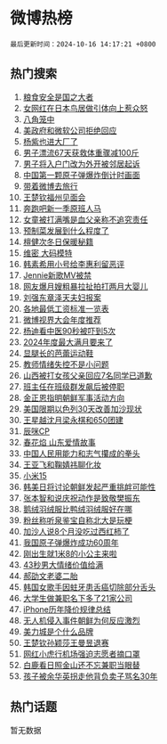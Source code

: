 # 微博热榜

`最后更新时间：2024-10-16 14:17:21 +0800`

## 热门搜索

1. [粮食安全是国之大者](https://m.weibo.cn/search?containerid=100103type%3D1%26t%3D10%26q%3D%23%E7%B2%AE%E9%A3%9F%E5%AE%89%E5%85%A8%E6%98%AF%E5%9B%BD%E4%B9%8B%E5%A4%A7%E8%80%85%23&stream_entry_id=51&isnewpage=1&extparam=seat%3D1%26pos%3D0%26dgr%3D0%26cate%3D10103%26q%3D%2523%25E7%25B2%25AE%25E9%25A3%259F%25E5%25AE%2589%25E5%2585%25A8%25E6%2598%25AF%25E5%259B%25BD%25E4%25B9%258B%25E5%25A4%25A7%25E8%2580%2585%2523%26c_type%3D51%26filter_type%3Drealtimehot%26stream_entry_id%3D51%26display_time%3D1729059440%26pre_seqid%3D17290594403699382884281)
1. [女网红在日本鸟居做引体向上惹众怒](https://m.weibo.cn/search?containerid=100103type%3D1%26t%3D10%26q%3D%23%E5%A5%B3%E7%BD%91%E7%BA%A2%E5%9C%A8%E6%97%A5%E6%9C%AC%E9%B8%9F%E5%B1%85%E5%81%9A%E5%BC%95%E4%BD%93%E5%90%91%E4%B8%8A%E6%83%B9%E4%BC%97%E6%80%92%23&stream_entry_id=31&isnewpage=1&extparam=seat%3D1%26pos%3D0%26realpos%3D1%26band_rank%3D1%26filter_type%3Drealtimehot%26c_type%3D31%26dgr%3D0%26cate%3D5001%26q%3D%2523%25E5%25A5%25B3%25E7%25BD%2591%25E7%25BA%25A2%25E5%259C%25A8%25E6%2597%25A5%25E6%259C%25AC%25E9%25B8%259F%25E5%25B1%2585%25E5%2581%259A%25E5%25BC%2595%25E4%25BD%2593%25E5%2590%2591%25E4%25B8%258A%25E6%2583%25B9%25E4%25BC%2597%25E6%2580%2592%2523%26flag%3D1%26lcate%3D5001%26stream_entry_id%3D31%26display_time%3D1729059440%26pre_seqid%3D17290594403699382884281)
1. [八角笼中](https://m.weibo.cn/search?containerid=100103type%3D1%26t%3D10%26q%3D%E5%85%AB%E8%A7%92%E7%AC%BC%E4%B8%AD&stream_entry_id=31&isnewpage=1&extparam=seat%3D1%26pos%3D1%26realpos%3D2%26band_rank%3D2%26filter_type%3Drealtimehot%26c_type%3D31%26dgr%3D0%26cate%3D5001%26q%3D%25E5%2585%25AB%25E8%25A7%2592%25E7%25AC%25BC%25E4%25B8%25AD%26flag%3D1%26lcate%3D5001%26stream_entry_id%3D31%26display_time%3D1729059440%26pre_seqid%3D17290594403699382884281)
1. [美政府和微软公司拒绝回应](https://m.weibo.cn/search?containerid=100103type%3D1%26t%3D10%26q%3D%23%E7%BE%8E%E6%94%BF%E5%BA%9C%E5%92%8C%E5%BE%AE%E8%BD%AF%E5%85%AC%E5%8F%B8%E6%8B%92%E7%BB%9D%E5%9B%9E%E5%BA%94%23&stream_entry_id=31&isnewpage=1&extparam=seat%3D1%26pos%3D2%26realpos%3D3%26band_rank%3D3%26filter_type%3Drealtimehot%26c_type%3D31%26dgr%3D0%26cate%3D5001%26q%3D%2523%25E7%25BE%258E%25E6%2594%25BF%25E5%25BA%259C%25E5%2592%258C%25E5%25BE%25AE%25E8%25BD%25AF%25E5%2585%25AC%25E5%258F%25B8%25E6%258B%2592%25E7%25BB%259D%25E5%259B%259E%25E5%25BA%2594%2523%26flag%3D0%26lcate%3D5001%26stream_entry_id%3D31%26display_time%3D1729059440%26pre_seqid%3D17290594403699382884281)
1. [杨紫也进大厂了](https://m.weibo.cn/search?containerid=100103type%3D1%26t%3D10%26q%3D%23%E6%9D%A8%E7%B4%AB%E4%B9%9F%E8%BF%9B%E5%A4%A7%E5%8E%82%E4%BA%86%23&stream_entry_id=31&isnewpage=1&extparam=seat%3D1%26pos%3D3%26lcate%3D5001%26band_rank%3D4%26filter_type%3Drealtimehot%26is_ad_pos%3D1%26q%3D%2523%25E6%259D%25A8%25E7%25B4%25AB%25E4%25B9%259F%25E8%25BF%259B%25E5%25A4%25A7%25E5%258E%2582%25E4%25BA%2586%2523%26topic_ad%3D1%26cate%3D5001%26dgr%3D0%26adid%3D259172%26c_type%3D31%26stream_entry_id%3D31%26display_time%3D1729059440%26pre_seqid%3D17290594403699382884281)
1. [男子漂流67天获救体重骤减100斤](https://m.weibo.cn/search?containerid=100103type%3D1%26t%3D10%26q%3D%23%E7%94%B7%E5%AD%90%E6%BC%82%E6%B5%8167%E5%A4%A9%E8%8E%B7%E6%95%91%E4%BD%93%E9%87%8D%E9%AA%A4%E5%87%8F100%E6%96%A4%23&stream_entry_id=31&isnewpage=1&extparam=seat%3D1%26pos%3D4%26realpos%3D4%26band_rank%3D4%26filter_type%3Drealtimehot%26c_type%3D31%26dgr%3D0%26cate%3D5001%26q%3D%2523%25E7%2594%25B7%25E5%25AD%2590%25E6%25BC%2582%25E6%25B5%258167%25E5%25A4%25A9%25E8%258E%25B7%25E6%2595%2591%25E4%25BD%2593%25E9%2587%258D%25E9%25AA%25A4%25E5%2587%258F100%25E6%2596%25A4%2523%26flag%3D1%26lcate%3D5001%26stream_entry_id%3D31%26display_time%3D1729059440%26pre_seqid%3D17290594403699382884281)
1. [男子将入户门改为外开被邻居起诉](https://m.weibo.cn/search?containerid=100103type%3D1%26t%3D10%26q%3D%23%E7%94%B7%E5%AD%90%E5%B0%86%E5%85%A5%E6%88%B7%E9%97%A8%E6%94%B9%E4%B8%BA%E5%A4%96%E5%BC%80%E8%A2%AB%E9%82%BB%E5%B1%85%E8%B5%B7%E8%AF%89%23&stream_entry_id=31&isnewpage=1&extparam=seat%3D1%26pos%3D5%26realpos%3D5%26band_rank%3D5%26filter_type%3Drealtimehot%26c_type%3D31%26dgr%3D0%26cate%3D5001%26q%3D%2523%25E7%2594%25B7%25E5%25AD%2590%25E5%25B0%2586%25E5%2585%25A5%25E6%2588%25B7%25E9%2597%25A8%25E6%2594%25B9%25E4%25B8%25BA%25E5%25A4%2596%25E5%25BC%2580%25E8%25A2%25AB%25E9%2582%25BB%25E5%25B1%2585%25E8%25B5%25B7%25E8%25AF%2589%2523%26flag%3D0%26lcate%3D5001%26stream_entry_id%3D31%26display_time%3D1729059440%26pre_seqid%3D17290594403699382884281)
1. [中国第一颗原子弹爆炸倒计时画面](https://m.weibo.cn/search?containerid=100103type%3D1%26t%3D10%26q%3D%23%E4%B8%AD%E5%9B%BD%E7%AC%AC%E4%B8%80%E9%A2%97%E5%8E%9F%E5%AD%90%E5%BC%B9%E7%88%86%E7%82%B8%E5%80%92%E8%AE%A1%E6%97%B6%E7%94%BB%E9%9D%A2%23&stream_entry_id=31&isnewpage=1&extparam=seat%3D1%26pos%3D6%26realpos%3D6%26band_rank%3D6%26filter_type%3Drealtimehot%26c_type%3D31%26dgr%3D0%26cate%3D5001%26q%3D%2523%25E4%25B8%25AD%25E5%259B%25BD%25E7%25AC%25AC%25E4%25B8%2580%25E9%25A2%2597%25E5%258E%259F%25E5%25AD%2590%25E5%25BC%25B9%25E7%2588%2586%25E7%2582%25B8%25E5%2580%2592%25E8%25AE%25A1%25E6%2597%25B6%25E7%2594%25BB%25E9%259D%25A2%2523%26flag%3D0%26lcate%3D5001%26stream_entry_id%3D31%26display_time%3D1729059440%26pre_seqid%3D17290594403699382884281)
1. [带着微博去旅行](https://m.weibo.cn/search?containerid=100103type%3D1%26t%3D10%26q%3D%23%E5%B8%A6%E7%9D%80%E5%BE%AE%E5%8D%9A%E5%8E%BB%E6%97%85%E8%A1%8C%23&stream_entry_id=31&isnewpage=1&extparam=seat%3D1%26pos%3D7%26lcate%3D5001%26band_rank%3D7%26filter_type%3Drealtimehot%26is_ad_pos%3D1%26q%3D%2523%25E5%25B8%25A6%25E7%259D%2580%25E5%25BE%25AE%25E5%258D%259A%25E5%258E%25BB%25E6%2597%2585%25E8%25A1%258C%2523%26topic_ad%3D1%26cate%3D5001%26dgr%3D0%26adid%3D258825%26c_type%3D31%26stream_entry_id%3D31%26display_time%3D1729059440%26pre_seqid%3D17290594403699382884281)
1. [王楚钦福州见面会](https://m.weibo.cn/search?containerid=100103type%3D1%26t%3D10%26q%3D%23%E7%8E%8B%E6%A5%9A%E9%92%A6%E7%A6%8F%E5%B7%9E%E8%A7%81%E9%9D%A2%E4%BC%9A%23&stream_entry_id=31&isnewpage=1&extparam=seat%3D1%26pos%3D8%26realpos%3D7%26band_rank%3D7%26filter_type%3Drealtimehot%26c_type%3D31%26dgr%3D0%26cate%3D5001%26q%3D%2523%25E7%258E%258B%25E6%25A5%259A%25E9%2592%25A6%25E7%25A6%258F%25E5%25B7%259E%25E8%25A7%2581%25E9%259D%25A2%25E4%25BC%259A%2523%26flag%3D1%26lcate%3D5001%26stream_entry_id%3D31%26display_time%3D1729059440%26pre_seqid%3D17290594403699382884281)
1. [奔跑吧新一季原班人马](https://m.weibo.cn/search?containerid=100103type%3D1%26t%3D10%26q%3D%23%E5%A5%94%E8%B7%91%E5%90%A7%E6%96%B0%E4%B8%80%E5%AD%A3%E5%8E%9F%E7%8F%AD%E4%BA%BA%E9%A9%AC%23&stream_entry_id=31&isnewpage=1&extparam=seat%3D1%26pos%3D9%26realpos%3D8%26band_rank%3D8%26filter_type%3Drealtimehot%26c_type%3D31%26dgr%3D0%26cate%3D5001%26q%3D%2523%25E5%25A5%2594%25E8%25B7%2591%25E5%2590%25A7%25E6%2596%25B0%25E4%25B8%2580%25E5%25AD%25A3%25E5%258E%259F%25E7%258F%25AD%25E4%25BA%25BA%25E9%25A9%25AC%2523%26flag%3D2%26lcate%3D5001%26stream_entry_id%3D31%26display_time%3D1729059440%26pre_seqid%3D17290594403699382884281)
1. [女童被打满嘴是血父亲称不追究责任](https://m.weibo.cn/search?containerid=100103type%3D1%26t%3D10%26q%3D%23%E5%A5%B3%E7%AB%A5%E8%A2%AB%E6%89%93%E6%BB%A1%E5%98%B4%E6%98%AF%E8%A1%80%E7%88%B6%E4%BA%B2%E7%A7%B0%E4%B8%8D%E8%BF%BD%E7%A9%B6%E8%B4%A3%E4%BB%BB%23&stream_entry_id=31&isnewpage=1&extparam=seat%3D1%26pos%3D10%26realpos%3D9%26band_rank%3D9%26filter_type%3Drealtimehot%26c_type%3D31%26dgr%3D0%26cate%3D5001%26q%3D%2523%25E5%25A5%25B3%25E7%25AB%25A5%25E8%25A2%25AB%25E6%2589%2593%25E6%25BB%25A1%25E5%2598%25B4%25E6%2598%25AF%25E8%25A1%2580%25E7%2588%25B6%25E4%25BA%25B2%25E7%25A7%25B0%25E4%25B8%258D%25E8%25BF%25BD%25E7%25A9%25B6%25E8%25B4%25A3%25E4%25BB%25BB%2523%26flag%3D1%26lcate%3D5001%26stream_entry_id%3D31%26display_time%3D1729059440%26pre_seqid%3D17290594403699382884281)
1. [预制菜发展到什么程度了](https://m.weibo.cn/search?containerid=100103type%3D1%26t%3D10%26q%3D%E9%A2%84%E5%88%B6%E8%8F%9C%E5%8F%91%E5%B1%95%E5%88%B0%E4%BB%80%E4%B9%88%E7%A8%8B%E5%BA%A6%E4%BA%86&stream_entry_id=31&isnewpage=1&extparam=seat%3D1%26pos%3D11%26realpos%3D10%26band_rank%3D10%26filter_type%3Drealtimehot%26c_type%3D31%26dgr%3D0%26cate%3D5001%26q%3D%25E9%25A2%2584%25E5%2588%25B6%25E8%258F%259C%25E5%258F%2591%25E5%25B1%2595%25E5%2588%25B0%25E4%25BB%2580%25E4%25B9%2588%25E7%25A8%258B%25E5%25BA%25A6%25E4%25BA%2586%26flag%3D0%26lcate%3D5001%26stream_entry_id%3D31%26display_time%3D1729059440%26pre_seqid%3D17290594403699382884281)
1. [檀健次冬日保暖秘籍](https://m.weibo.cn/search?containerid=100103type%3D1%26t%3D10%26q%3D%23%E6%AA%80%E5%81%A5%E6%AC%A1%E5%86%AC%E6%97%A5%E4%BF%9D%E6%9A%96%E7%A7%98%E7%B1%8D%23&stream_entry_id=31&isnewpage=1&extparam=seat%3D1%26pos%3D12%26realpos%3D11%26band_rank%3D11%26filter_type%3Drealtimehot%26c_type%3D31%26dgr%3D0%26q%3D%2523%25E6%25AA%2580%25E5%2581%25A5%25E6%25AC%25A1%25E5%2586%25AC%25E6%2597%25A5%25E4%25BF%259D%25E6%259A%2596%25E7%25A7%2598%25E7%25B1%258D%2523%26cate%3D5001%26lcate%3D5001%26flag%3D0%26adid%3D258832%26stream_entry_id%3D31%26display_time%3D1729059440%26pre_seqid%3D17290594403699382884281)
1. [维密 大码模特](https://m.weibo.cn/search?containerid=100103type%3D1%26t%3D10%26q%3D%E7%BB%B4%E5%AF%86+%E5%A4%A7%E7%A0%81%E6%A8%A1%E7%89%B9&stream_entry_id=31&isnewpage=1&extparam=seat%3D1%26pos%3D13%26realpos%3D12%26band_rank%3D12%26filter_type%3Drealtimehot%26c_type%3D31%26dgr%3D0%26cate%3D5001%26q%3D%25E7%25BB%25B4%25E5%25AF%2586%2520%25E5%25A4%25A7%25E7%25A0%2581%25E6%25A8%25A1%25E7%2589%25B9%26flag%3D2%26lcate%3D5001%26stream_entry_id%3D31%26display_time%3D1729059440%26pre_seqid%3D17290594403699382884281)
1. [韩素希用小号给李惠利留恶评](https://m.weibo.cn/search?containerid=100103type%3D1%26t%3D10%26q%3D%23%E9%9F%A9%E7%B4%A0%E5%B8%8C%E7%94%A8%E5%B0%8F%E5%8F%B7%E7%BB%99%E6%9D%8E%E6%83%A0%E5%88%A9%E7%95%99%E6%81%B6%E8%AF%84%23&stream_entry_id=31&isnewpage=1&extparam=seat%3D1%26pos%3D14%26realpos%3D13%26band_rank%3D13%26filter_type%3Drealtimehot%26c_type%3D31%26dgr%3D0%26cate%3D5001%26q%3D%2523%25E9%259F%25A9%25E7%25B4%25A0%25E5%25B8%258C%25E7%2594%25A8%25E5%25B0%258F%25E5%258F%25B7%25E7%25BB%2599%25E6%259D%258E%25E6%2583%25A0%25E5%2588%25A9%25E7%2595%2599%25E6%2581%25B6%25E8%25AF%2584%2523%26flag%3D2%26lcate%3D5001%26stream_entry_id%3D31%26display_time%3D1729059440%26pre_seqid%3D17290594403699382884281)
1. [Jennie新歌MV被禁](https://m.weibo.cn/search?containerid=100103type%3D1%26t%3D10%26q%3D%23Jennie%E6%96%B0%E6%AD%8CMV%E8%A2%AB%E7%A6%81%23&stream_entry_id=31&isnewpage=1&extparam=seat%3D1%26pos%3D15%26realpos%3D14%26band_rank%3D14%26filter_type%3Drealtimehot%26c_type%3D31%26dgr%3D0%26cate%3D5001%26q%3D%2523Jennie%25E6%2596%25B0%25E6%25AD%258CMV%25E8%25A2%25AB%25E7%25A6%2581%2523%26flag%3D1%26lcate%3D5001%26stream_entry_id%3D31%26display_time%3D1729059440%26pre_seqid%3D17290594403699382884281)
1. [网友爆月嫂粗暴拉扯拍打两月大婴儿](https://m.weibo.cn/search?containerid=100103type%3D1%26t%3D10%26q%3D%23%E7%BD%91%E5%8F%8B%E7%88%86%E6%9C%88%E5%AB%82%E7%B2%97%E6%9A%B4%E6%8B%89%E6%89%AF%E6%8B%8D%E6%89%93%E4%B8%A4%E6%9C%88%E5%A4%A7%E5%A9%B4%E5%84%BF%23&stream_entry_id=31&isnewpage=1&extparam=seat%3D1%26pos%3D16%26realpos%3D15%26band_rank%3D15%26filter_type%3Drealtimehot%26c_type%3D31%26dgr%3D0%26cate%3D5001%26q%3D%2523%25E7%25BD%2591%25E5%258F%258B%25E7%2588%2586%25E6%259C%2588%25E5%25AB%2582%25E7%25B2%2597%25E6%259A%25B4%25E6%258B%2589%25E6%2589%25AF%25E6%258B%258D%25E6%2589%2593%25E4%25B8%25A4%25E6%259C%2588%25E5%25A4%25A7%25E5%25A9%25B4%25E5%2584%25BF%2523%26flag%3D1%26lcate%3D5001%26stream_entry_id%3D31%26display_time%3D1729059440%26pre_seqid%3D17290594403699382884281)
1. [刘强东章泽天夫妇报案](https://m.weibo.cn/search?containerid=100103type%3D1%26t%3D10%26q%3D%23%E5%88%98%E5%BC%BA%E4%B8%9C%E7%AB%A0%E6%B3%BD%E5%A4%A9%E5%A4%AB%E5%A6%87%E6%8A%A5%E6%A1%88%23&stream_entry_id=31&isnewpage=1&extparam=seat%3D1%26pos%3D17%26realpos%3D16%26band_rank%3D16%26filter_type%3Drealtimehot%26c_type%3D31%26dgr%3D0%26cate%3D5001%26q%3D%2523%25E5%2588%2598%25E5%25BC%25BA%25E4%25B8%259C%25E7%25AB%25A0%25E6%25B3%25BD%25E5%25A4%25A9%25E5%25A4%25AB%25E5%25A6%2587%25E6%258A%25A5%25E6%25A1%2588%2523%26flag%3D2%26lcate%3D5001%26stream_entry_id%3D31%26display_time%3D1729059440%26pre_seqid%3D17290594403699382884281)
1. [各地最低工资标准一览表](https://m.weibo.cn/search?containerid=100103type%3D1%26t%3D10%26q%3D%23%E5%90%84%E5%9C%B0%E6%9C%80%E4%BD%8E%E5%B7%A5%E8%B5%84%E6%A0%87%E5%87%86%E4%B8%80%E8%A7%88%E8%A1%A8%23&stream_entry_id=31&isnewpage=1&extparam=seat%3D1%26pos%3D18%26realpos%3D17%26band_rank%3D17%26filter_type%3Drealtimehot%26c_type%3D31%26dgr%3D0%26cate%3D5001%26q%3D%2523%25E5%2590%2584%25E5%259C%25B0%25E6%259C%2580%25E4%25BD%258E%25E5%25B7%25A5%25E8%25B5%2584%25E6%25A0%2587%25E5%2587%2586%25E4%25B8%2580%25E8%25A7%2588%25E8%25A1%25A8%2523%26flag%3D0%26lcate%3D5001%26stream_entry_id%3D31%26display_time%3D1729059440%26pre_seqid%3D17290594403699382884281)
1. [微博视界大会年度推荐](https://m.weibo.cn/search?containerid=100103type%3D1%26t%3D10%26q%3D%E5%BE%AE%E5%8D%9A%E8%A7%86%E7%95%8C%E5%A4%A7%E4%BC%9A%E5%B9%B4%E5%BA%A6%E6%8E%A8%E8%8D%90&stream_entry_id=31&isnewpage=1&extparam=seat%3D1%26pos%3D19%26realpos%3D18%26band_rank%3D18%26filter_type%3Drealtimehot%26c_type%3D31%26dgr%3D0%26cate%3D5001%26q%3D%25E5%25BE%25AE%25E5%258D%259A%25E8%25A7%2586%25E7%2595%258C%25E5%25A4%25A7%25E4%25BC%259A%25E5%25B9%25B4%25E5%25BA%25A6%25E6%258E%25A8%25E8%258D%2590%26flag%3D1%26lcate%3D5001%26stream_entry_id%3D31%26display_time%3D1729059440%26pre_seqid%3D17290594403699382884281)
1. [杨迪看中医90秒被吓到5次](https://m.weibo.cn/search?containerid=100103type%3D1%26t%3D10%26q%3D%E6%9D%A8%E8%BF%AA%E7%9C%8B%E4%B8%AD%E5%8C%BB90%E7%A7%92%E8%A2%AB%E5%90%93%E5%88%B05%E6%AC%A1&stream_entry_id=31&isnewpage=1&extparam=seat%3D1%26pos%3D20%26realpos%3D19%26band_rank%3D19%26filter_type%3Drealtimehot%26c_type%3D31%26dgr%3D0%26cate%3D5001%26q%3D%25E6%259D%25A8%25E8%25BF%25AA%25E7%259C%258B%25E4%25B8%25AD%25E5%258C%25BB90%25E7%25A7%2592%25E8%25A2%25AB%25E5%2590%2593%25E5%2588%25B05%25E6%25AC%25A1%26flag%3D0%26lcate%3D5001%26stream_entry_id%3D31%26display_time%3D1729059440%26pre_seqid%3D17290594403699382884281)
1. [2024年度最大满月要来了](https://m.weibo.cn/search?containerid=100103type%3D1%26t%3D10%26q%3D%232024%E5%B9%B4%E5%BA%A6%E6%9C%80%E5%A4%A7%E6%BB%A1%E6%9C%88%E8%A6%81%E6%9D%A5%E4%BA%86%23&stream_entry_id=31&isnewpage=1&extparam=seat%3D1%26pos%3D21%26realpos%3D20%26band_rank%3D20%26filter_type%3Drealtimehot%26c_type%3D31%26dgr%3D0%26cate%3D5001%26q%3D%25232024%25E5%25B9%25B4%25E5%25BA%25A6%25E6%259C%2580%25E5%25A4%25A7%25E6%25BB%25A1%25E6%259C%2588%25E8%25A6%2581%25E6%259D%25A5%25E4%25BA%2586%2523%26flag%3D1%26lcate%3D5001%26stream_entry_id%3D31%26display_time%3D1729059440%26pre_seqid%3D17290594403699382884281)
1. [显腿长的芭蕾运动鞋](https://m.weibo.cn/search?containerid=100103type%3D1%26t%3D10%26q%3D%23%E6%98%BE%E8%85%BF%E9%95%BF%E7%9A%84%E8%8A%AD%E8%95%BE%E8%BF%90%E5%8A%A8%E9%9E%8B%23&stream_entry_id=31&isnewpage=1&extparam=seat%3D1%26pos%3D22%26realpos%3D21%26band_rank%3D21%26filter_type%3Drealtimehot%26c_type%3D31%26dgr%3D0%26q%3D%2523%25E6%2598%25BE%25E8%2585%25BF%25E9%2595%25BF%25E7%259A%2584%25E8%258A%25AD%25E8%2595%25BE%25E8%25BF%2590%25E5%258A%25A8%25E9%259E%258B%2523%26cate%3D5001%26lcate%3D5001%26flag%3D0%26adid%3D259147%26stream_entry_id%3D31%26display_time%3D1729059440%26pre_seqid%3D17290594403699382884281)
1. [教师情绪失控不是小问题](https://m.weibo.cn/search?containerid=100103type%3D1%26t%3D10%26q%3D%23%E6%95%99%E5%B8%88%E6%83%85%E7%BB%AA%E5%A4%B1%E6%8E%A7%E4%B8%8D%E6%98%AF%E5%B0%8F%E9%97%AE%E9%A2%98%23&stream_entry_id=31&isnewpage=1&extparam=seat%3D1%26pos%3D23%26realpos%3D22%26band_rank%3D22%26filter_type%3Drealtimehot%26c_type%3D31%26dgr%3D0%26cate%3D5001%26q%3D%2523%25E6%2595%2599%25E5%25B8%2588%25E6%2583%2585%25E7%25BB%25AA%25E5%25A4%25B1%25E6%258E%25A7%25E4%25B8%258D%25E6%2598%25AF%25E5%25B0%258F%25E9%2597%25AE%25E9%25A2%2598%2523%26flag%3D2%26lcate%3D5001%26stream_entry_id%3D31%26display_time%3D1729059440%26pre_seqid%3D17290594403699382884281)
1. [山西被打女孩父亲回应7名同学已道歉](https://m.weibo.cn/search?containerid=100103type%3D1%26t%3D10%26q%3D%23%E5%B1%B1%E8%A5%BF%E8%A2%AB%E6%89%93%E5%A5%B3%E5%AD%A9%E7%88%B6%E4%BA%B2%E5%9B%9E%E5%BA%947%E5%90%8D%E5%90%8C%E5%AD%A6%E5%B7%B2%E9%81%93%E6%AD%89%23&stream_entry_id=31&isnewpage=1&extparam=seat%3D1%26pos%3D24%26realpos%3D23%26band_rank%3D23%26filter_type%3Drealtimehot%26c_type%3D31%26dgr%3D0%26cate%3D5001%26q%3D%2523%25E5%25B1%25B1%25E8%25A5%25BF%25E8%25A2%25AB%25E6%2589%2593%25E5%25A5%25B3%25E5%25AD%25A9%25E7%2588%25B6%25E4%25BA%25B2%25E5%259B%259E%25E5%25BA%25947%25E5%2590%258D%25E5%2590%258C%25E5%25AD%25A6%25E5%25B7%25B2%25E9%2581%2593%25E6%25AD%2589%2523%26flag%3D0%26lcate%3D5001%26stream_entry_id%3D31%26display_time%3D1729059440%26pre_seqid%3D17290594403699382884281)
1. [班主任在班级群发飙后被停职](https://m.weibo.cn/search?containerid=100103type%3D1%26t%3D10%26q%3D%23%E7%8F%AD%E4%B8%BB%E4%BB%BB%E5%9C%A8%E7%8F%AD%E7%BA%A7%E7%BE%A4%E5%8F%91%E9%A3%99%E5%90%8E%E8%A2%AB%E5%81%9C%E8%81%8C%23&stream_entry_id=31&isnewpage=1&extparam=seat%3D1%26pos%3D25%26realpos%3D24%26band_rank%3D24%26filter_type%3Drealtimehot%26c_type%3D31%26dgr%3D0%26cate%3D5001%26q%3D%2523%25E7%258F%25AD%25E4%25B8%25BB%25E4%25BB%25BB%25E5%259C%25A8%25E7%258F%25AD%25E7%25BA%25A7%25E7%25BE%25A4%25E5%258F%2591%25E9%25A3%2599%25E5%2590%258E%25E8%25A2%25AB%25E5%2581%259C%25E8%2581%258C%2523%26flag%3D0%26lcate%3D5001%26stream_entry_id%3D31%26display_time%3D1729059440%26pre_seqid%3D17290594403699382884281)
1. [金正恩指明朝鲜军事活动方向](https://m.weibo.cn/search?containerid=100103type%3D1%26t%3D10%26q%3D%E9%87%91%E6%AD%A3%E6%81%A9%E6%8C%87%E6%98%8E%E6%9C%9D%E9%B2%9C%E5%86%9B%E4%BA%8B%E6%B4%BB%E5%8A%A8%E6%96%B9%E5%90%91&stream_entry_id=31&isnewpage=1&extparam=seat%3D1%26pos%3D26%26realpos%3D25%26band_rank%3D25%26filter_type%3Drealtimehot%26c_type%3D31%26dgr%3D0%26cate%3D5001%26q%3D%25E9%2587%2591%25E6%25AD%25A3%25E6%2581%25A9%25E6%258C%2587%25E6%2598%258E%25E6%259C%259D%25E9%25B2%259C%25E5%2586%259B%25E4%25BA%258B%25E6%25B4%25BB%25E5%258A%25A8%25E6%2596%25B9%25E5%2590%2591%26flag%3D0%26lcate%3D5001%26stream_entry_id%3D31%26display_time%3D1729059440%26pre_seqid%3D17290594403699382884281)
1. [美国限期以色列30天改善加沙现状](https://m.weibo.cn/search?containerid=100103type%3D1%26t%3D10%26q%3D%23%E7%BE%8E%E5%9B%BD%E9%99%90%E6%9C%9F%E4%BB%A5%E8%89%B2%E5%88%9730%E5%A4%A9%E6%94%B9%E5%96%84%E5%8A%A0%E6%B2%99%E7%8E%B0%E7%8A%B6%23&stream_entry_id=31&isnewpage=1&extparam=seat%3D1%26pos%3D27%26realpos%3D26%26band_rank%3D26%26filter_type%3Drealtimehot%26c_type%3D31%26dgr%3D0%26cate%3D5001%26q%3D%2523%25E7%25BE%258E%25E5%259B%25BD%25E9%2599%2590%25E6%259C%259F%25E4%25BB%25A5%25E8%2589%25B2%25E5%2588%259730%25E5%25A4%25A9%25E6%2594%25B9%25E5%2596%2584%25E5%258A%25A0%25E6%25B2%2599%25E7%258E%25B0%25E7%258A%25B6%2523%26flag%3D0%26lcate%3D5001%26stream_entry_id%3D31%26display_time%3D1729059440%26pre_seqid%3D17290594403699382884281)
1. [王星越沈月梁永棋和650团建](https://m.weibo.cn/search?containerid=100103type%3D1%26t%3D10%26q%3D%E7%8E%8B%E6%98%9F%E8%B6%8A%E6%B2%88%E6%9C%88%E6%A2%81%E6%B0%B8%E6%A3%8B%E5%92%8C650%E5%9B%A2%E5%BB%BA&stream_entry_id=31&isnewpage=1&extparam=seat%3D1%26pos%3D28%26realpos%3D27%26band_rank%3D27%26filter_type%3Drealtimehot%26c_type%3D31%26dgr%3D0%26cate%3D5001%26q%3D%25E7%258E%258B%25E6%2598%259F%25E8%25B6%258A%25E6%25B2%2588%25E6%259C%2588%25E6%25A2%2581%25E6%25B0%25B8%25E6%25A3%258B%25E5%2592%258C650%25E5%259B%25A2%25E5%25BB%25BA%26flag%3D1%26lcate%3D5001%26stream_entry_id%3D31%26display_time%3D1729059440%26pre_seqid%3D17290594403699382884281)
1. [辰咪CP](https://m.weibo.cn/search?containerid=100103type%3D1%26t%3D10%26q%3D%E8%BE%B0%E5%92%AACP&stream_entry_id=31&isnewpage=1&extparam=seat%3D1%26pos%3D29%26realpos%3D28%26band_rank%3D28%26filter_type%3Drealtimehot%26c_type%3D31%26dgr%3D0%26cate%3D5001%26q%3D%25E8%25BE%25B0%25E5%2592%25AACP%26flag%3D1%26lcate%3D5001%26stream_entry_id%3D31%26display_time%3D1729059440%26pre_seqid%3D17290594403699382884281)
1. [春花焰 山东爱情故事](https://m.weibo.cn/search?containerid=100103type%3D1%26t%3D10%26q%3D%E6%98%A5%E8%8A%B1%E7%84%B0+%E5%B1%B1%E4%B8%9C%E7%88%B1%E6%83%85%E6%95%85%E4%BA%8B&stream_entry_id=31&isnewpage=1&extparam=seat%3D1%26pos%3D30%26realpos%3D29%26band_rank%3D29%26filter_type%3Drealtimehot%26c_type%3D31%26dgr%3D0%26cate%3D5001%26q%3D%25E6%2598%25A5%25E8%258A%25B1%25E7%2584%25B0%2520%25E5%25B1%25B1%25E4%25B8%259C%25E7%2588%25B1%25E6%2583%2585%25E6%2595%2585%25E4%25BA%258B%26flag%3D1%26lcate%3D5001%26stream_entry_id%3D31%26display_time%3D1729059440%26pre_seqid%3D17290594403699382884281)
1. [中国人民用能力和志气攥成的拳头](https://m.weibo.cn/search?containerid=100103type%3D1%26t%3D10%26q%3D%23%E4%B8%AD%E5%9B%BD%E4%BA%BA%E6%B0%91%E7%94%A8%E8%83%BD%E5%8A%9B%E5%92%8C%E5%BF%97%E6%B0%94%E6%94%A5%E6%88%90%E7%9A%84%E6%8B%B3%E5%A4%B4%23&stream_entry_id=31&isnewpage=1&extparam=seat%3D1%26pos%3D31%26realpos%3D30%26band_rank%3D30%26filter_type%3Drealtimehot%26c_type%3D31%26dgr%3D0%26cate%3D5001%26q%3D%2523%25E4%25B8%25AD%25E5%259B%25BD%25E4%25BA%25BA%25E6%25B0%2591%25E7%2594%25A8%25E8%2583%25BD%25E5%258A%259B%25E5%2592%258C%25E5%25BF%2597%25E6%25B0%2594%25E6%2594%25A5%25E6%2588%2590%25E7%259A%2584%25E6%258B%25B3%25E5%25A4%25B4%2523%26flag%3D1%26lcate%3D5001%26stream_entry_id%3D31%26display_time%3D1729059440%26pre_seqid%3D17290594403699382884281)
1. [王亚飞和鞠婧祎聊化妆](https://m.weibo.cn/search?containerid=100103type%3D1%26t%3D10%26q%3D%23%E7%8E%8B%E4%BA%9A%E9%A3%9E%E5%92%8C%E9%9E%A0%E5%A9%A7%E7%A5%8E%E8%81%8A%E5%8C%96%E5%A6%86%23&stream_entry_id=31&isnewpage=1&extparam=seat%3D1%26pos%3D32%26realpos%3D31%26band_rank%3D31%26filter_type%3Drealtimehot%26c_type%3D31%26dgr%3D0%26cate%3D5001%26q%3D%2523%25E7%258E%258B%25E4%25BA%259A%25E9%25A3%259E%25E5%2592%258C%25E9%259E%25A0%25E5%25A9%25A7%25E7%25A5%258E%25E8%2581%258A%25E5%258C%2596%25E5%25A6%2586%2523%26flag%3D1%26lcate%3D5001%26stream_entry_id%3D31%26display_time%3D1729059440%26pre_seqid%3D17290594403699382884281)
1. [小米15](https://m.weibo.cn/search?containerid=100103type%3D1%26t%3D10%26q%3D%E5%B0%8F%E7%B1%B315&stream_entry_id=31&isnewpage=1&extparam=seat%3D1%26pos%3D33%26realpos%3D32%26band_rank%3D32%26filter_type%3Drealtimehot%26c_type%3D31%26dgr%3D0%26cate%3D5001%26q%3D%25E5%25B0%258F%25E7%25B1%25B315%26flag%3D1%26lcate%3D5001%26stream_entry_id%3D31%26display_time%3D1729059440%26pre_seqid%3D17290594403699382884281)
1. [韩美日将讨论朝鲜发起严重挑衅可能性](https://m.weibo.cn/search?containerid=100103type%3D1%26t%3D10%26q%3D%23%E9%9F%A9%E7%BE%8E%E6%97%A5%E5%B0%86%E8%AE%A8%E8%AE%BA%E6%9C%9D%E9%B2%9C%E5%8F%91%E8%B5%B7%E4%B8%A5%E9%87%8D%E6%8C%91%E8%A1%85%E5%8F%AF%E8%83%BD%E6%80%A7%23&stream_entry_id=31&isnewpage=1&extparam=seat%3D1%26pos%3D34%26realpos%3D33%26band_rank%3D33%26filter_type%3Drealtimehot%26c_type%3D31%26dgr%3D0%26cate%3D5001%26q%3D%2523%25E9%259F%25A9%25E7%25BE%258E%25E6%2597%25A5%25E5%25B0%2586%25E8%25AE%25A8%25E8%25AE%25BA%25E6%259C%259D%25E9%25B2%259C%25E5%258F%2591%25E8%25B5%25B7%25E4%25B8%25A5%25E9%2587%258D%25E6%258C%2591%25E8%25A1%2585%25E5%258F%25AF%25E8%2583%25BD%25E6%2580%25A7%2523%26flag%3D0%26lcate%3D5001%26stream_entry_id%3D31%26display_time%3D1729059440%26pre_seqid%3D17290594403699382884281)
1. [张本智和说庆祝动作是致敬樊振东](https://m.weibo.cn/search?containerid=100103type%3D1%26t%3D10%26q%3D%23%E5%BC%A0%E6%9C%AC%E6%99%BA%E5%92%8C%E8%AF%B4%E5%BA%86%E7%A5%9D%E5%8A%A8%E4%BD%9C%E6%98%AF%E8%87%B4%E6%95%AC%E6%A8%8A%E6%8C%AF%E4%B8%9C%23&stream_entry_id=31&isnewpage=1&extparam=seat%3D1%26pos%3D35%26realpos%3D34%26band_rank%3D34%26filter_type%3Drealtimehot%26c_type%3D31%26dgr%3D0%26cate%3D5001%26q%3D%2523%25E5%25BC%25A0%25E6%259C%25AC%25E6%2599%25BA%25E5%2592%258C%25E8%25AF%25B4%25E5%25BA%2586%25E7%25A5%259D%25E5%258A%25A8%25E4%25BD%259C%25E6%2598%25AF%25E8%2587%25B4%25E6%2595%25AC%25E6%25A8%258A%25E6%258C%25AF%25E4%25B8%259C%2523%26flag%3D0%26lcate%3D5001%26stream_entry_id%3D31%26display_time%3D1729059440%26pre_seqid%3D17290594403699382884281)
1. [鹅绒羽绒服比鸭绒羽绒服好在哪](https://m.weibo.cn/search?containerid=100103type%3D1%26t%3D10%26q%3D%E9%B9%85%E7%BB%92%E7%BE%BD%E7%BB%92%E6%9C%8D%E6%AF%94%E9%B8%AD%E7%BB%92%E7%BE%BD%E7%BB%92%E6%9C%8D%E5%A5%BD%E5%9C%A8%E5%93%AA&stream_entry_id=31&isnewpage=1&extparam=seat%3D1%26pos%3D36%26realpos%3D35%26band_rank%3D35%26filter_type%3Drealtimehot%26c_type%3D31%26dgr%3D0%26q%3D%25E9%25B9%2585%25E7%25BB%2592%25E7%25BE%25BD%25E7%25BB%2592%25E6%259C%258D%25E6%25AF%2594%25E9%25B8%25AD%25E7%25BB%2592%25E7%25BE%25BD%25E7%25BB%2592%25E6%259C%258D%25E5%25A5%25BD%25E5%259C%25A8%25E5%2593%25AA%26cate%3D5001%26lcate%3D5001%26flag%3D0%26adid%3D259269%26stream_entry_id%3D31%26display_time%3D1729059440%26pre_seqid%3D17290594403699382884281)
1. [粉丝称听泉鉴宝自称北大是玩梗](https://m.weibo.cn/search?containerid=100103type%3D1%26t%3D10%26q%3D%23%E7%B2%89%E4%B8%9D%E7%A7%B0%E5%90%AC%E6%B3%89%E9%89%B4%E5%AE%9D%E8%87%AA%E7%A7%B0%E5%8C%97%E5%A4%A7%E6%98%AF%E7%8E%A9%E6%A2%97%23&stream_entry_id=31&isnewpage=1&extparam=seat%3D1%26pos%3D37%26realpos%3D36%26band_rank%3D36%26filter_type%3Drealtimehot%26c_type%3D31%26dgr%3D0%26cate%3D5001%26q%3D%2523%25E7%25B2%2589%25E4%25B8%259D%25E7%25A7%25B0%25E5%2590%25AC%25E6%25B3%2589%25E9%2589%25B4%25E5%25AE%259D%25E8%2587%25AA%25E7%25A7%25B0%25E5%258C%2597%25E5%25A4%25A7%25E6%2598%25AF%25E7%258E%25A9%25E6%25A2%2597%2523%26flag%3D1%26lcate%3D5001%26stream_entry_id%3D31%26display_time%3D1729059440%26pre_seqid%3D17290594403699382884281)
1. [加沙人说8个月没吃过西红柿了](https://m.weibo.cn/search?containerid=100103type%3D1%26t%3D10%26q%3D%23%E5%8A%A0%E6%B2%99%E4%BA%BA%E8%AF%B48%E4%B8%AA%E6%9C%88%E6%B2%A1%E5%90%83%E8%BF%87%E8%A5%BF%E7%BA%A2%E6%9F%BF%E4%BA%86%23&stream_entry_id=31&isnewpage=1&extparam=seat%3D1%26pos%3D38%26realpos%3D37%26band_rank%3D37%26filter_type%3Drealtimehot%26c_type%3D31%26dgr%3D0%26cate%3D5001%26q%3D%2523%25E5%258A%25A0%25E6%25B2%2599%25E4%25BA%25BA%25E8%25AF%25B48%25E4%25B8%25AA%25E6%259C%2588%25E6%25B2%25A1%25E5%2590%2583%25E8%25BF%2587%25E8%25A5%25BF%25E7%25BA%25A2%25E6%259F%25BF%25E4%25BA%2586%2523%26flag%3D1%26lcate%3D5001%26stream_entry_id%3D31%26display_time%3D1729059440%26pre_seqid%3D17290594403699382884281)
1. [我国原子弹爆炸成功60周年](https://m.weibo.cn/search?containerid=100103type%3D1%26t%3D10%26q%3D%23%E6%88%91%E5%9B%BD%E5%8E%9F%E5%AD%90%E5%BC%B9%E7%88%86%E7%82%B8%E6%88%90%E5%8A%9F60%E5%91%A8%E5%B9%B4%23&stream_entry_id=31&isnewpage=1&extparam=seat%3D1%26pos%3D39%26realpos%3D38%26band_rank%3D38%26filter_type%3Drealtimehot%26c_type%3D31%26dgr%3D0%26cate%3D5001%26q%3D%2523%25E6%2588%2591%25E5%259B%25BD%25E5%258E%259F%25E5%25AD%2590%25E5%25BC%25B9%25E7%2588%2586%25E7%2582%25B8%25E6%2588%2590%25E5%258A%259F60%25E5%2591%25A8%25E5%25B9%25B4%2523%26flag%3D0%26lcate%3D5001%26stream_entry_id%3D31%26display_time%3D1729059440%26pre_seqid%3D17290594403699382884281)
1. [刚出生就1米8的小公主来啦](https://m.weibo.cn/search?containerid=100103type%3D1%26t%3D10%26q%3D%23%E5%88%9A%E5%87%BA%E7%94%9F%E5%B0%B11%E7%B1%B38%E7%9A%84%E5%B0%8F%E5%85%AC%E4%B8%BB%E6%9D%A5%E5%95%A6%23&stream_entry_id=31&isnewpage=1&extparam=seat%3D1%26pos%3D40%26realpos%3D39%26band_rank%3D39%26filter_type%3Drealtimehot%26c_type%3D31%26dgr%3D0%26cate%3D5001%26q%3D%2523%25E5%2588%259A%25E5%2587%25BA%25E7%2594%259F%25E5%25B0%25B11%25E7%25B1%25B38%25E7%259A%2584%25E5%25B0%258F%25E5%2585%25AC%25E4%25B8%25BB%25E6%259D%25A5%25E5%2595%25A6%2523%26flag%3D0%26lcate%3D5001%26stream_entry_id%3D31%26display_time%3D1729059440%26pre_seqid%3D17290594403699382884281)
1. [43秒男大情绪价值给满](https://m.weibo.cn/search?containerid=100103type%3D1%26t%3D10%26q%3D43%E7%A7%92%E7%94%B7%E5%A4%A7%E6%83%85%E7%BB%AA%E4%BB%B7%E5%80%BC%E7%BB%99%E6%BB%A1&stream_entry_id=31&isnewpage=1&extparam=seat%3D1%26pos%3D41%26realpos%3D40%26band_rank%3D40%26filter_type%3Drealtimehot%26c_type%3D31%26dgr%3D0%26cate%3D5001%26q%3D43%25E7%25A7%2592%25E7%2594%25B7%25E5%25A4%25A7%25E6%2583%2585%25E7%25BB%25AA%25E4%25BB%25B7%25E5%2580%25BC%25E7%25BB%2599%25E6%25BB%25A1%26flag%3D1%26lcate%3D5001%26stream_entry_id%3D31%26display_time%3D1729059440%26pre_seqid%3D17290594403699382884281)
1. [郝劭文老婆二胎](https://m.weibo.cn/search?containerid=100103type%3D1%26t%3D10%26q%3D%23%E9%83%9D%E5%8A%AD%E6%96%87%E8%80%81%E5%A9%86%E4%BA%8C%E8%83%8E%23&stream_entry_id=31&isnewpage=1&extparam=seat%3D1%26pos%3D42%26realpos%3D41%26band_rank%3D41%26filter_type%3Drealtimehot%26c_type%3D31%26dgr%3D0%26cate%3D5001%26q%3D%2523%25E9%2583%259D%25E5%258A%25AD%25E6%2596%2587%25E8%2580%2581%25E5%25A9%2586%25E4%25BA%258C%25E8%2583%258E%2523%26flag%3D1%26lcate%3D5001%26stream_entry_id%3D31%26display_time%3D1729059440%26pre_seqid%3D17290594403699382884281)
1. [韩国女歌手因蛀牙患舌癌切除部分舌头](https://m.weibo.cn/search?containerid=100103type%3D1%26t%3D10%26q%3D%23%E9%9F%A9%E5%9B%BD%E5%A5%B3%E6%AD%8C%E6%89%8B%E5%9B%A0%E8%9B%80%E7%89%99%E6%82%A3%E8%88%8C%E7%99%8C%E5%88%87%E9%99%A4%E9%83%A8%E5%88%86%E8%88%8C%E5%A4%B4%23&stream_entry_id=31&isnewpage=1&extparam=seat%3D1%26pos%3D43%26realpos%3D42%26band_rank%3D42%26filter_type%3Drealtimehot%26c_type%3D31%26dgr%3D0%26cate%3D5001%26q%3D%2523%25E9%259F%25A9%25E5%259B%25BD%25E5%25A5%25B3%25E6%25AD%258C%25E6%2589%258B%25E5%259B%25A0%25E8%259B%2580%25E7%2589%2599%25E6%2582%25A3%25E8%2588%258C%25E7%2599%258C%25E5%2588%2587%25E9%2599%25A4%25E9%2583%25A8%25E5%2588%2586%25E8%2588%258C%25E5%25A4%25B4%2523%26flag%3D0%26lcate%3D5001%26stream_entry_id%3D31%26display_time%3D1729059440%26pre_seqid%3D17290594403699382884281)
1. [大学生做兼职名下多了21家公司](https://m.weibo.cn/search?containerid=100103type%3D1%26t%3D10%26q%3D%23%E5%A4%A7%E5%AD%A6%E7%94%9F%E5%81%9A%E5%85%BC%E8%81%8C%E5%90%8D%E4%B8%8B%E5%A4%9A%E4%BA%8621%E5%AE%B6%E5%85%AC%E5%8F%B8%23&stream_entry_id=31&isnewpage=1&extparam=seat%3D1%26pos%3D44%26realpos%3D43%26band_rank%3D43%26filter_type%3Drealtimehot%26c_type%3D31%26dgr%3D0%26cate%3D5001%26q%3D%2523%25E5%25A4%25A7%25E5%25AD%25A6%25E7%2594%259F%25E5%2581%259A%25E5%2585%25BC%25E8%2581%258C%25E5%2590%258D%25E4%25B8%258B%25E5%25A4%259A%25E4%25BA%258621%25E5%25AE%25B6%25E5%2585%25AC%25E5%258F%25B8%2523%26flag%3D0%26lcate%3D5001%26stream_entry_id%3D31%26display_time%3D1729059440%26pre_seqid%3D17290594403699382884281)
1. [iPhone历年降价规律总结](https://m.weibo.cn/search?containerid=100103type%3D1%26t%3D10%26q%3DiPhone%E5%8E%86%E5%B9%B4%E9%99%8D%E4%BB%B7%E8%A7%84%E5%BE%8B%E6%80%BB%E7%BB%93&stream_entry_id=31&isnewpage=1&extparam=seat%3D1%26pos%3D45%26realpos%3D44%26band_rank%3D44%26filter_type%3Drealtimehot%26c_type%3D31%26dgr%3D0%26q%3DiPhone%25E5%258E%2586%25E5%25B9%25B4%25E9%2599%258D%25E4%25BB%25B7%25E8%25A7%2584%25E5%25BE%258B%25E6%2580%25BB%25E7%25BB%2593%26cate%3D5001%26lcate%3D5001%26flag%3D0%26adid%3D259299%26stream_entry_id%3D31%26display_time%3D1729059440%26pre_seqid%3D17290594403699382884281)
1. [无人机侵入事件朝鲜为何反应激烈](https://m.weibo.cn/search?containerid=100103type%3D1%26t%3D10%26q%3D%23%E6%97%A0%E4%BA%BA%E6%9C%BA%E4%BE%B5%E5%85%A5%E4%BA%8B%E4%BB%B6%E6%9C%9D%E9%B2%9C%E4%B8%BA%E4%BD%95%E5%8F%8D%E5%BA%94%E6%BF%80%E7%83%88%23&stream_entry_id=31&isnewpage=1&extparam=seat%3D1%26pos%3D46%26realpos%3D45%26band_rank%3D45%26filter_type%3Drealtimehot%26c_type%3D31%26dgr%3D0%26cate%3D5001%26q%3D%2523%25E6%2597%25A0%25E4%25BA%25BA%25E6%259C%25BA%25E4%25BE%25B5%25E5%2585%25A5%25E4%25BA%258B%25E4%25BB%25B6%25E6%259C%259D%25E9%25B2%259C%25E4%25B8%25BA%25E4%25BD%2595%25E5%258F%258D%25E5%25BA%2594%25E6%25BF%2580%25E7%2583%2588%2523%26flag%3D0%26lcate%3D5001%26stream_entry_id%3D31%26display_time%3D1729059440%26pre_seqid%3D17290594403699382884281)
1. [美力城是个什么品牌](https://m.weibo.cn/search?containerid=100103type%3D1%26t%3D10%26q%3D%E7%BE%8E%E5%8A%9B%E5%9F%8E%E6%98%AF%E4%B8%AA%E4%BB%80%E4%B9%88%E5%93%81%E7%89%8C&stream_entry_id=31&isnewpage=1&extparam=seat%3D1%26pos%3D47%26realpos%3D46%26band_rank%3D46%26filter_type%3Drealtimehot%26c_type%3D31%26dgr%3D0%26q%3D%25E7%25BE%258E%25E5%258A%259B%25E5%259F%258E%25E6%2598%25AF%25E4%25B8%25AA%25E4%25BB%2580%25E4%25B9%2588%25E5%2593%2581%25E7%2589%258C%26cate%3D5001%26lcate%3D5001%26flag%3D0%26adid%3D259300%26stream_entry_id%3D31%26display_time%3D1729059440%26pre_seqid%3D17290594403699382884281)
1. [王楚钦孙颖莎王曼昱退赛](https://m.weibo.cn/search?containerid=100103type%3D1%26t%3D10%26q%3D%23%E7%8E%8B%E6%A5%9A%E9%92%A6%E5%AD%99%E9%A2%96%E8%8E%8E%E7%8E%8B%E6%9B%BC%E6%98%B1%E9%80%80%E8%B5%9B%23&stream_entry_id=31&isnewpage=1&extparam=seat%3D1%26pos%3D48%26realpos%3D47%26band_rank%3D47%26filter_type%3Drealtimehot%26c_type%3D31%26dgr%3D0%26cate%3D5001%26q%3D%2523%25E7%258E%258B%25E6%25A5%259A%25E9%2592%25A6%25E5%25AD%2599%25E9%25A2%2596%25E8%258E%258E%25E7%258E%258B%25E6%259B%25BC%25E6%2598%25B1%25E9%2580%2580%25E8%25B5%259B%2523%26flag%3D1%26lcate%3D5001%26stream_entry_id%3D31%26display_time%3D1729059440%26pre_seqid%3D17290594403699382884281)
1. [网红小虎行机场强迫志愿者摘口罩](https://m.weibo.cn/search?containerid=100103type%3D1%26t%3D10%26q%3D%23%E7%BD%91%E7%BA%A2%E5%B0%8F%E8%99%8E%E8%A1%8C%E6%9C%BA%E5%9C%BA%E5%BC%BA%E8%BF%AB%E5%BF%97%E6%84%BF%E8%80%85%E6%91%98%E5%8F%A3%E7%BD%A9%23&stream_entry_id=31&isnewpage=1&extparam=seat%3D1%26pos%3D49%26realpos%3D48%26band_rank%3D48%26filter_type%3Drealtimehot%26c_type%3D31%26dgr%3D0%26cate%3D5001%26q%3D%2523%25E7%25BD%2591%25E7%25BA%25A2%25E5%25B0%258F%25E8%2599%258E%25E8%25A1%258C%25E6%259C%25BA%25E5%259C%25BA%25E5%25BC%25BA%25E8%25BF%25AB%25E5%25BF%2597%25E6%2584%25BF%25E8%2580%2585%25E6%2591%2598%25E5%258F%25A3%25E7%25BD%25A9%2523%26flag%3D1%26lcate%3D5001%26stream_entry_id%3D31%26display_time%3D1729059440%26pre_seqid%3D17290594403699382884281)
1. [白鹿看日照金山还不忘兼职当眼替](https://m.weibo.cn/search?containerid=100103type%3D1%26t%3D10%26q%3D%E7%99%BD%E9%B9%BF%E7%9C%8B%E6%97%A5%E7%85%A7%E9%87%91%E5%B1%B1%E8%BF%98%E4%B8%8D%E5%BF%98%E5%85%BC%E8%81%8C%E5%BD%93%E7%9C%BC%E6%9B%BF&stream_entry_id=31&isnewpage=1&extparam=seat%3D1%26pos%3D50%26realpos%3D49%26band_rank%3D49%26filter_type%3Drealtimehot%26c_type%3D31%26dgr%3D0%26cate%3D5001%26q%3D%25E7%2599%25BD%25E9%25B9%25BF%25E7%259C%258B%25E6%2597%25A5%25E7%2585%25A7%25E9%2587%2591%25E5%25B1%25B1%25E8%25BF%2598%25E4%25B8%258D%25E5%25BF%2598%25E5%2585%25BC%25E8%2581%258C%25E5%25BD%2593%25E7%259C%25BC%25E6%259B%25BF%26flag%3D1%26lcate%3D5001%26stream_entry_id%3D31%26display_time%3D1729059440%26pre_seqid%3D17290594403699382884281)
1. [孩子被余华英拐走他背负卖子骂名30年](https://m.weibo.cn/search?containerid=100103type%3D1%26t%3D10%26q%3D%23%E5%AD%A9%E5%AD%90%E8%A2%AB%E4%BD%99%E5%8D%8E%E8%8B%B1%E6%8B%90%E8%B5%B0%E4%BB%96%E8%83%8C%E8%B4%9F%E5%8D%96%E5%AD%90%E9%AA%82%E5%90%8D30%E5%B9%B4%23&stream_entry_id=31&isnewpage=1&extparam=seat%3D1%26pos%3D51%26realpos%3D50%26band_rank%3D50%26filter_type%3Drealtimehot%26c_type%3D31%26dgr%3D0%26cate%3D5001%26q%3D%2523%25E5%25AD%25A9%25E5%25AD%2590%25E8%25A2%25AB%25E4%25BD%2599%25E5%258D%258E%25E8%258B%25B1%25E6%258B%2590%25E8%25B5%25B0%25E4%25BB%2596%25E8%2583%258C%25E8%25B4%259F%25E5%258D%2596%25E5%25AD%2590%25E9%25AA%2582%25E5%2590%258D30%25E5%25B9%25B4%2523%26flag%3D0%26lcate%3D5001%26stream_entry_id%3D31%26display_time%3D1729059440%26pre_seqid%3D17290594403699382884281)

## 热门话题

暂无数据

